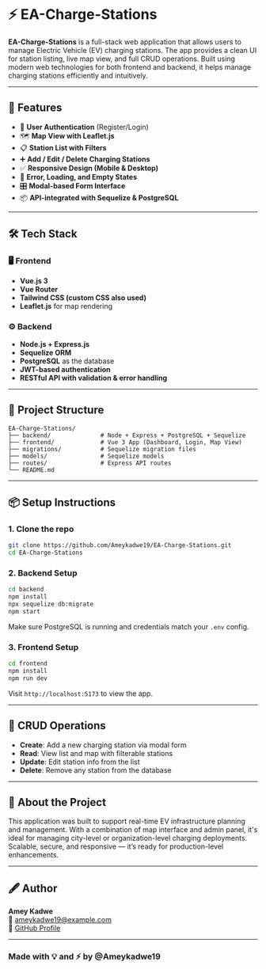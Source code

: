 # ⚡ EA-Charge-Stations

**EA-Charge-Stations** is a full-stack web application that allows users to manage Electric Vehicle (EV) charging stations. The app provides a clean UI for station listing, live map view, and full CRUD operations.
Built using modern web technologies for both frontend and backend, it helps manage charging stations efficiently and intuitively.

---

## 🚀 Features

- 🔐 **User Authentication** (Register/Login)
- 🗺️ **Map View with Leaflet.js**
- 📋 **Station List with Filters**
- ➕ **Add / Edit / Delete Charging Stations**
- ✅ **Responsive Design (Mobile & Desktop)**
- 💬 **Error, Loading, and Empty States**
- 🎛️ **Modal-based Form Interface**
- 📦 **API-integrated with Sequelize & PostgreSQL**

---

## 🛠 Tech Stack

### 🖥️ Frontend
- **Vue.js 3**
- **Vue Router**
- **Tailwind CSS (custom CSS also used)**
- **Leaflet.js** for map rendering

### ⚙️ Backend
- **Node.js + Express.js**
- **Sequelize ORM**
- **PostgreSQL** as the database
- **JWT-based authentication**
- **RESTful API with validation & error handling**

---

## 📂 Project Structure

```
EA-Charge-Stations/
├── backend/              # Node + Express + PostgreSQL + Sequelize
├── frontend/             # Vue 3 App (Dashboard, Login, Map View)
├── migrations/           # Sequelize migration files
├── models/               # Sequelize models
├── routes/               # Express API routes
└── README.md
```

---

## 📦 Setup Instructions

### 1. Clone the repo

```bash
git clone https://github.com/Ameykadwe19/EA-Charge-Stations.git
cd EA-Charge-Stations
```

### 2. Backend Setup

```bash
cd backend
npm install
npx sequelize db:migrate
npm start
```

Make sure PostgreSQL is running and credentials match your `.env` config.

### 3. Frontend Setup

```bash
cd frontend
npm install
npm run dev
```

Visit `http://localhost:5173` to view the app.

---

## 🧪 CRUD Operations

- **Create**: Add a new charging station via modal form
- **Read**: View list and map with filterable stations
- **Update**: Edit station info from the list
- **Delete**: Remove any station from the database

---

## 🧠 About the Project

This application was built to support real-time EV infrastructure planning and management. With a combination of map interface and admin panel,
it's ideal for managing city-level or organization-level charging deployments. Scalable, secure, and responsive — it’s ready for production-level enhancements.

---

## 🖋 Author

**Amey Kadwe**  
📧 [ameykadwe19@example.com](mailto:ameykadwe19@gmail.com)  
🔗 [GitHub Profile](https://github.com/Ameykadwe19)

---

### Made with 💡 and ⚡ by @Ameykadwe19
